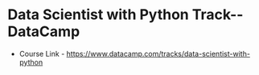 # Data Scientist with Python Track--DataCamp

* Course Link  - https://www.datacamp.com/tracks/data-scientist-with-python

